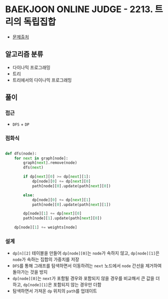 # BAEKJOON ONLINE JUDGE - 2213. 트리의 독립집합

- [문제출처](https://www.acmicpc.net/problem/2213 '2213. 트리의 독립집합')

## 알고리즘 분류

- 다이나믹 프로그래밍
- 트리
- 트리에서의 다이나믹 프로그래밍

## 풀이

### 접근

- `DFS` + `DP`

### 점화식

```python

def dfs(node):
    for next in graph[node]:
        graph[next].remove(node)
        dfs(next)

        if dp[next][0] >= dp[next][1]:
            dp[node][0] += dp[next][0]
            path[node][0].update(path[next][0])

        else:
            dp[node][0] += dp[next][1]
            path[node][0].update(path[next][1])

        dp[node][1] += dp[next][0]
        path[node][1].update(path[next][0])

    dp[node][1] += weights[node]

```

### 설계

- `dp[n][2]` 테이블을 만들어 `dp[node][0]`는 `node`가 속하지 않고, `dp[node][1]`은 `node`가 속하는 집합의 가중치를 저장
- `DFS`를 통해 그래프를 탐색하면서 이동하려는 `next` 노드에서 `node` 간선을 제거하여 돌아가는 것을 방지
- `dp[node][0]`는 `next`가 포함될 경우와 포함되지 않을 경우를 비교해서 큰 값을 더하고, `dp[node][1]`은 포함되지 않는 경우만 더함
- 탐색하면서 가져온 `dp` 위치의 `path`를 업데이트
